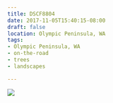 ```yaml
---
title: DSCF8804
date: 2017-11-05T15:40:15-08:00
draft: false
location: Olympic Peninsula, WA
tags:
- Olympic Peninsula, WA
- on-the-road
- trees
- landscapes

---
```

![](https://d17enza3bfujl8.cloudfront.net/DSCF8804.jpg)
